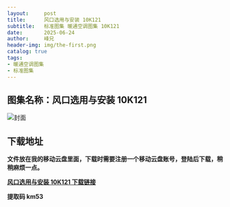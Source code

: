 ```yaml
---
layout:     post
title:      风口选用与安装 10K121
subtitle:   标准图集 暖通空调图集 10K121
date:       2025-06-24
author:     峰兄
header-img: img/the-first.png
catalog: true
tags:
- 暖通空调图集
- 标准图集
---
```

## 图集名称：风口选用与安装 10K121
![封面](https://pic1.imgdb.cn/item/6858f5a158cb8da5c864ef9a.jpg)


## 下载地址 ##
**文件放在我的移动云盘里面，下载时需要注册一个移动云盘账号，登陆后下载，稍稍麻烦一点。**  
  
[**风口选用与安装 10K121 下载链接**](https://caiyun.139.com/w/i/2nQQVtUoVF087)


**提取码 km53**

